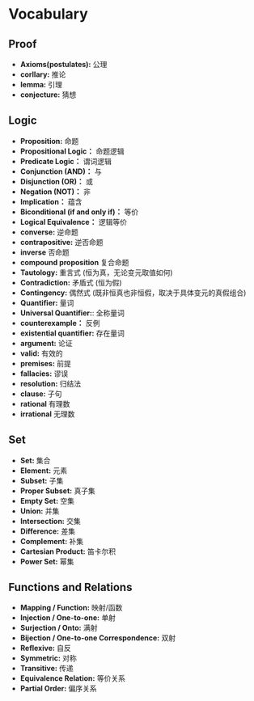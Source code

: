 # Vocabulary
## Proof
- **Axioms(postulates):** 公理
- **corllary:** 推论
- **lemma:** 引理
- **conjecture:** 猜想
## Logic
- **Proposition:** 命题
- **Propositional Logic：** 命题逻辑
- **Predicate Logic：** 谓词逻辑
- **Conjunction (AND)：** 与
- **Disjunction (OR)：** 或
- **Negation (NOT)：** 非
- **Implication：** 蕴含
- **Biconditional (if and only if)：** 等价
- **Logical Equivalence：** 逻辑等价
- **converse:** 逆命题
- **contrapositive:** 逆否命题
- **inverse** 否命题
- **compound proposition** 复合命题
- **Tautology:** 重言式 (恒为真，无论变元取值如何)
- **Contradiction:** 矛盾式 (恒为假)
- **Contingency:** 偶然式 (既非恒真也非恒假，取决于具体变元的真假组合)
- **Quantifier:** 量词
- **Universal Quantifier:**: 全称量词
- **counterexample：** 反例
- **existential quantifier:** 存在量词
- **argument:** 论证
- **valid:** 有效的
- **premises:** 前提
- **fallacies:** 谬误
- **resolution:** 归结法
- **clause:** 子句
- **rational** 有理数
- **irrational** 无理数
## Set
- **Set:** 集合
- **Element:** 元素 
- **Subset:** 子集
- **Proper Subset:** 真子集
- **Empty Set:** 空集
- **Union:** 并集
- **Intersection:** 交集
- **Difference:** 差集
- **Complement:** 补集
- **Cartesian Product:** 笛卡尔积
- **Power Set:** 幂集
## Functions and Relations
- **Mapping / Function:** 映射/函数
- **Injection / One-to-one:** 单射
- **Surjection / Onto:** 满射
- **Bijection / One-to-one Correspondence:** 双射
- **Reflexive:** 自反
- **Symmetric:** 对称
- **Transitive:** 传递
- **Equivalence Relation:** 等价关系
- **Partial Order:** 偏序关系